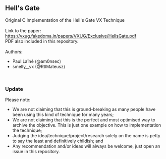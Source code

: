 ## Hell's Gate ##

Original C Implementation of the Hell's Gate VX Technique
<br />
<br />
Link to the paper: https://vxug.fakedoma.in/papers/VXUG/Exclusive/HellsGate.pdf
<br /> PDF also included in this repository.
<br />
<br />
Authors:
* Paul Laîné (@am0nsec)
* smelly__vx (@RtlMateusz)
<br />

### Update  ###
Please note:
* We are not claiming that this is ground-breaking as many people have been using this kind of technique for many years;
* We are not claiming that this is the perfect and most optimised way to archive the objective. This is just one example on how to implementation the technique;
* Judging the idea/technique/project/research solely on the name is petty to say the least and definitively childish; and
* Any recommendation and/or ideas will always be welcome, just open an issue in this repository.

